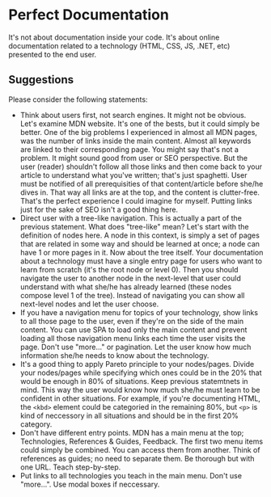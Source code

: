 # Perfect Documentation
It's not about documentation inside your code.
It's about online documentation related to a technology (HTML, CSS, JS, .NET, etc) presented to the end user.

## Suggestions
Please consider the following statements:
* Think about users first, not search engines. It might not be obvious. Let's examine MDN website. It's one of the bests, but it could simply be better. One of the big problems I experienced in almost all MDN pages, was the number of links inside the main content. Almost
all keywords are linked to their corresponding page. You might say that's not a problem. It might sound good from user or SEO
perspective. But the user (reader) shouldn't follow all those links and then come back to your article to understand what you've written; that's just spaghetti. User must be notified of all prerequisities of that content/article before she/he dives in. That way all links are at the top, and the content is clutter-free. That's the perfect experience I could imagine for myself. Putting links just for the sake of SEO isn't a good thing here.
* Direct user with a tree-like navigation. This is actually a part of the previous statement. What does "tree-like" mean? Let's start with the definition of nodes here. A node in this context, is simply a set of pages that are related in some way and should be learned at once; a node can have 1 or more pages in it. Now about the tree itself. Your documentation about a technology must have a single entry page for users who want to learn from scratch (it's the root node or level 0). Then you should navigate the user to another node in the next-level that user could understand with what she/he has already learned (these nodes compose level 1 of the tree). Instead of navigating you can show all next-level nodes and let the user choose.
* If you have a navigation menu for topics of your technology, show links to all those page to the user, even if they're on the side of the main content. You can use SPA to load only the main content and prevent loading all those navigation menu links each time the user visits the page. Don't use "more..." or pagination. Let the user know how much information she/he needs to know about the technology.
* It's a good thing to apply Pareto principle to your nodes/pages. Divide your nodes/pages while specifying which ones could be in the 20% that would be enough in 80% of situations. Keep previous statemtnets in mind. This way the user would know how much she/he must learn to be confident in other situations. For example, if you're documenting HTML, the `<kbd>` element could be categoried in the remaining 80%, but `<p>` is kind of neccessory in all situations and should be in the first 20% category.
* Don't have different entry points. MDN has a main menu at the top; Technologies, References & Guides, Feedback. The first two menu items could simply be combined. You can access them from another. Think of references as guides; no need to separate them. Be thorough but with one URL. Teach step-by-step.
* Put links to all technologies you teach in the main menu. Don't use "more...". Use modal boxes if neccessary.
